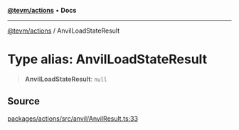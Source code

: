 [**@tevm/actions**](../README.md) • **Docs**

***

[@tevm/actions](../globals.md) / AnvilLoadStateResult

# Type alias: AnvilLoadStateResult

> **AnvilLoadStateResult**: `null`

## Source

[packages/actions/src/anvil/AnvilResult.ts:33](https://github.com/evmts/tevm-monorepo/blob/main/packages/actions/src/anvil/AnvilResult.ts#L33)
